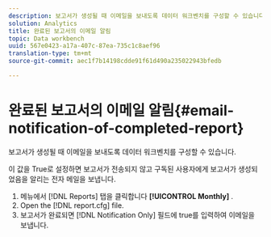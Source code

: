 ```yaml
---
description: 보고서가 생성될 때 이메일을 보내도록 데이터 워크벤치를 구성할 수 있습니다.
solution: Analytics
title: 완료된 보고서의 이메일 알림
topic: Data workbench
uuid: 567e0423-a17a-407c-87ea-735c1c8aef96
translation-type: tm+mt
source-git-commit: aec1f7b14198cdde91f61d490a235022943bfedb

---
```



# 완료된 보고서의 이메일 알림{#email-notification-of-completed-report}

보고서가 생성될 때 이메일을 보내도록 데이터 워크벤치를 구성할 수 있습니다.

이 값을 True로 설정하면 보고서가 전송되지 않고 구독된 사용자에게 보고서가 생성되었음을 알리는 전자 메일을 보냅니다.

1. 메뉴에서 [!DNL Reports] 탭을 클릭합니다 **[!UICONTROL Monthly]** .
1. Open the [!DNL report.cfg] file.
1. 보고서가 완료되면 [!DNL Notification Only] 필드에 true를 입력하여 이메일을 보냅니다.
